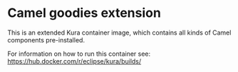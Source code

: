 # Camel goodies extension

This is an extended Kura container image, which contains all kinds of Camel components pre-installed.

For information on how to run this container see: https://hub.docker.com/r/eclipse/kura/builds/
